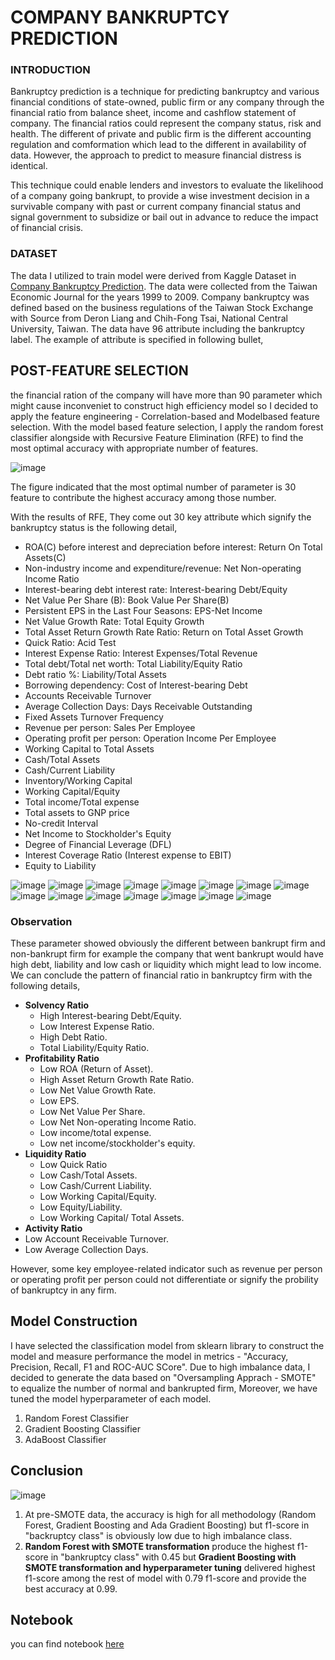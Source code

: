 # COMPANY BANKRUPTCY PREDICTION
### INTRODUCTION

Bankruptcy prediction is a technique for predicting bankruptcy and various financial conditions of state-owned, public firm or any company through the financial ratio from balance sheet, income and cashflow statement of company. The financial ratios could represent the company status, risk and health. The different of private and public firm is the different accounting regulation and comformation which lead to the different in availability of data. However, the approach to predict to measure financial distress is identical.

This technique could enable lenders and investors to evaluate the likelihood of a company going bankrupt, to provide a wise investment decision in a survivable company with past or current company financial status and signal government to subsidize or bail out in advance to reduce the impact of financial crisis.


### DATASET
The data I utilized to train model were derived from Kaggle Dataset in [Company Bankruptcy Prediction](https://www.kaggle.com/datasets/fedesoriano/company-bankruptcy-prediction). The data were collected from the Taiwan Economic Journal for the years 1999 to 2009. Company bankruptcy was defined based on the business regulations of the Taiwan Stock Exchange with Source from Deron Liang and Chih-Fong Tsai, National Central University, Taiwan. The data have 96 attribute including the bankruptcy label. The example of attribute is specified in following bullet,

## POST-FEATURE SELECTION
the financial ration of the company will have more than 90 parameter which might cause inconveniet to construct high efficiency model so I decided to apply the feature engineering - Correlation-based and Modelbased feature selection. With the model based feature selection, I apply the random forest classifier alongside with Recursive Feature Elimination (RFE) to find the most optimal accuracy with appropriate number of features. 

![image](https://user-images.githubusercontent.com/104628789/170246962-9d94e1b6-1b6e-4e34-aaa8-6f86c6a11ff9.png)

The figure indicated that the most optimal number of parameter is 30 feature to contribute the highest accuracy among those number.

With the results of RFE, They come out 30 key attribute which signify the bankruptcy status is the following detail,
- ROA(C) before interest and depreciation before interest: Return On Total Assets(C)
- Non-industry income and expenditure/revenue: Net Non-operating Income Ratio
- Interest-bearing debt interest rate: Interest-bearing Debt/Equity
- Net Value Per Share (B): Book Value Per Share(B)
- Persistent EPS in the Last Four Seasons: EPS-Net Income
- Net Value Growth Rate: Total Equity Growth
- Total Asset Return Growth Rate Ratio: Return on Total Asset Growth
- Quick Ratio: Acid Test
- Interest Expense Ratio: Interest Expenses/Total Revenue
- Total debt/Total net worth: Total Liability/Equity Ratio
- Debt ratio %: Liability/Total Assets
- Borrowing dependency: Cost of Interest-bearing Debt
- Accounts Receivable Turnover
- Average Collection Days: Days Receivable Outstanding
- Fixed Assets Turnover Frequency
- Revenue per person: Sales Per Employee
- Operating profit per person: Operation Income Per Employee
- Working Capital to Total Assets
- Cash/Total Assets
- Cash/Current Liability
- Inventory/Working Capital
- Working Capital/Equity
- Total income/Total expense
- Total assets to GNP price
- No-credit Interval
- Net Income to Stockholder's Equity
- Degree of Financial Leverage (DFL)
- Interest Coverage Ratio (Interest expense to EBIT)
- Equity to Liability


![image](https://user-images.githubusercontent.com/104628789/170217519-697a1134-913e-4391-b70f-f93828fa3683.png)
![image](https://user-images.githubusercontent.com/104628789/170217771-176eab65-1d24-4ac4-b8f8-cedce72cbea9.png)
![image](https://user-images.githubusercontent.com/104628789/170218027-7ef70163-6ef7-4671-be5e-3fc07cbbf8ec.png)
![image](https://user-images.githubusercontent.com/104628789/170218398-5acb6170-b7a3-4a7d-ab2e-505c4376c9b0.png)
![image](https://user-images.githubusercontent.com/104628789/170218459-0d0ea3f0-19e5-4429-9940-d9a482a23734.png)
![image](https://user-images.githubusercontent.com/104628789/170218513-3fcd4114-b978-4fc7-8ed5-c3571a5abf28.png)
![image](https://user-images.githubusercontent.com/104628789/170218556-07d90a07-0dce-48c3-8d8d-a1da60e01ee0.png)
![image](https://user-images.githubusercontent.com/104628789/170218613-d54f0ff0-4228-42fc-bee8-78517ad7d25c.png)
![image](https://user-images.githubusercontent.com/104628789/170218657-f10c9a9e-6656-49ba-ad59-8d26847aa606.png)
![image](https://user-images.githubusercontent.com/104628789/170218709-1d26771d-bd9b-466a-8d60-d113d22102ba.png)
![image](https://user-images.githubusercontent.com/104628789/170218756-2bc476a6-50be-47a5-b8a4-527d06014d40.png)
![image](https://user-images.githubusercontent.com/104628789/170218793-59fd4d42-6dac-4e01-8c7e-90a65ecdccaf.png)
![image](https://user-images.githubusercontent.com/104628789/170218885-d6c1ba7a-00ab-4b5a-8eb4-a161eeb66ea7.png)
![image](https://user-images.githubusercontent.com/104628789/170218940-a07bebee-8315-419c-8f9e-0776f4513e4d.png)
![image](https://user-images.githubusercontent.com/104628789/170220027-cc7115d4-e9e2-4b0e-9c87-5f066b559639.png)

### Observation 
These parameter showed obviously the different between bankrupt firm and non-bankrupt firm for example the company that went bankrupt would have high debt, liability  and low cash or liquidity which might lead to low income. We can conclude the pattern of financial ratio in bankruptcy firm with the following details,
- **Solvency Ratio**
  -  High Interest-bearing Debt/Equity.  
  -  Low Interest Expense Ratio. 
  -  High Debt Ratio.
  -  Total Liability/Equity Ratio.
- **Profitability Ratio**
  -  Low ROA (Return of Asset).
  -  High Asset Return Growth Rate Ratio.
  -  Low Net Value Growth Rate.
  -  Low EPS.
  -  Low Net Value Per Share.
  -  Low Net Non-operating Income Ratio.
  -  Low income/total expense.
  -  Low net income/stockholder's equity. 
- **Liquidity Ratio**
  -  Low Quick Ratio 
  -  Low Cash/Total Assets.
  -  Low Cash/Current Liability.
  -  Low Working Capital/Equity.
  -  Low Equity/Liability.
  -  Low Working Capital/ Total Assets.
 - **Activity Ratio**
  -  Low Account Receivable Turnover.
  -  Low Average Collection Days.

However, some key employee-related indicator such as revenue per person or operating profit per person could not differentiate or signify the probility of bankruptcy in any firm.

## Model Construction
I have selected the classification model from sklearn library to construct the model and measure performance the model in metrics - "Accuracy, Precision, Recall, F1 and ROC-AUC SCore". Due to high imbalance data, I decided to generate the data based on "Oversampling Apprach - SMOTE" to equalize the number of normal and bankrupted firm, Moreover, we have tuned the model hyperparameter of each model.

1. Random Forest Classifier
2. Gradient Boosting Classifier
3. AdaBoost Classifier

## Conclusion
![image](https://user-images.githubusercontent.com/104628789/170244902-90f6a544-476e-4940-b542-1b10c7e1219f.png)
1. At pre-SMOTE data, the accuracy is high for all methodology (Random Forest, Gradient Boosting and Ada Gradient Boosting) but f1-score in "backruptcy class" is obviously low due to high imbalance class. 
2. **Random Forest with SMOTE transformation** produce the highest f1-score in "bankruptcy class" with 0.45 but **Gradient Boosting with SMOTE transformation and hyperparameter tuning** delivered highest f1-score among the rest of model with 0.79 f1-score and provide the best accuracy at 0.99. 

## Notebook
you can find notebook [here](https://github.com/WarintornNawong/Portfolio/blob/main/Bankruptcy%20Prediction/Company%20bankruptcy%20Prediction.ipynb)

